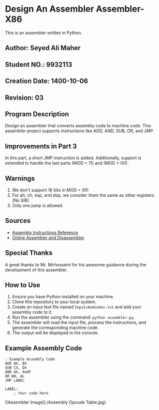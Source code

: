 # Design An Assembler Assembler-X86
This is an assembler written in Python.

## Author: Seyed Ali Maher
## Student NO.: 9932113
## Creation Date: 1400-10-06
## Revision: 03

## Program Description

Design an assembler that converts assembly code to machine code. This assembler project supports instructions like ADD, AND, SUB, OR, and JMP.

## Improvements in Part 3

In this part, a short JMP instruction is added. Additionally, support is extended to handle the last parts (MOD = 11) and (MOD = 00).

## Warnings

1. We don't support 16 bits in MOD = 00!
2. For ah, ch, esp, and ebp, we consider them the same as other registers (No SIB).
3. Only one jump is allowed.

## Sources

- [Assembly Instructions Reference](http://www.c-jump.com/CIS77/CPU/x86/lecture.html#X77_0210_encoding_add_immediate)
- [Online Assembler and Disassembler](http://shell-storm.org/online/Online-Assembler-and-Disassembler/)

## Special Thanks

A great thanks to Mr. Mirhosseini for his awesome guidance during the development of this assembler.

## How to Use

1. Ensure you have Python installed on your machine.
2. Clone this repository to your local system.
3. Create an input text file named `InputsAsmCodes.txt` and add your assembly code to it.
4. Run the assembler using the command: `python assembler.py`.
5. The assembler will read the input file, process the instructions, and generate the corresponding machine code.
6. The output will be displayed in the console.

## Example Assembly Code

```assembly
; Example Assembly Code
ADD AX, BX
SUB CX, DX
AND AX, 0x0F
OR BH, AL
JMP LABEL

LABEL:
    ; Your code here
```

![Assembler Image](./Assembly Opcode Table.jpg)
